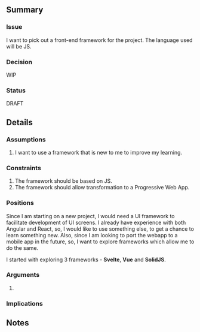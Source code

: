 ## Summary

### Issue

I want to pick out a front-end framework for the project. The language used will be JS.

### Decision

WIP

### Status

DRAFT

## Details

### Assumptions

1. I want to use a framework that is new to me to improve my learning.

### Constraints

1. The framework should be based on JS.
2. The framework should allow transformation to a Progressive Web App.

### Positions

Since I am starting on a new project, I would need a UI framework to facilitate development of UI screens. I already
have experience with both Angular and React, so, I would like to use something else, to get a chance to learn something
new. Also, since I am looking to port the webapp to a mobile app in the future, so, I want to explore frameworks which
allow me to do the same.

I started with exploring 3 frameworks - **Svelte**, **Vue** and **SolidJS**.

### Arguments

1.

### Implications

## Notes

